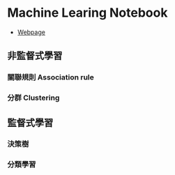 # Machine Learing Notebook

* [Webpage](http://yichunsung.github.io/Machine_Learing_Notebook)

## 非監督式學習

### 關聯規則 Association rule

### 分群 Clustering


## 監督式學習

### 決策樹

### 分類學習